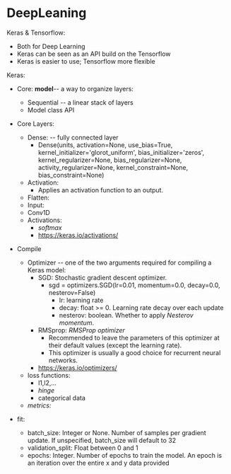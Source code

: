 # DeepLeaning

Keras & Tensorflow:   
  - Both for Deep Learning
  - Keras can be seen as an API build on the Tensorflow
  - Keras is easier to use; Tensorflow more flexible
  
Keras:
  -  Core: __model__-- a way to organize layers:
      - Sequential -- a linear stack of layers 
      - Model class API
  -  Core Layers:
      - Dense: -- fully connected layer
          - Dense(units, activation=None, use_bias=True, kernel_initializer='glorot_uniform', bias_initializer='zeros', kernel_regularizer=None, bias_regularizer=None, activity_regularizer=None, kernel_constraint=None, bias_constraint=None)
      - Activation:
          - Applies an activation function to an output.
      - Flatten:
      - Input:
      - Conv1D
      - Activations:
        - *softmax*
        - https://keras.io/activations/
        
  - Compile
    -  Optimizer -- one of the two arguments required for compiling a Keras model:   
        - SGD: Stochastic gradient descent optimizer.   
            - sgd = optimizers.SGD(lr=0.01, momentum=0.0, decay=0.0, nesterov=False)    
              - lr: learning rate   
              - decay: float >= 0. Learning rate decay over each update   
              - nesterov: boolean. Whether to apply *Nesterov momentum*.   
        - RMSprop: *RMSProp optimizer*
            - Recommended to leave the parameters of this optimizer at their default values (except the learning rate).
            - This optimizer is usually a good choice for recurrent neural networks.
        - https://keras.io/optimizers/
    -   loss functions:
        - l1,l2,...
        - *hinge*
        - categorical data
    -   *metrics:*
  - fit:
      - batch_size: Integer or None. Number of samples per gradient update. If unspecified, batch_size will default to 32
      - validation_split: Float between 0 and 1
      - epochs: Integer. Number of epochs to train the model. An epoch is an iteration over the entire x and y data provided
      

              
